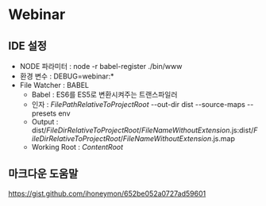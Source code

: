 # Webinar

## IDE 설정
* NODE 파라미터 : node -r babel-register ./bin/www
* 환경 변수 : DEBUG=webinar:*
* File Watcher : BABEL
    * Babel : ES6를 ES5로 변환시켜주는 트랜스파일러
    * 인자 : $FilePathRelativeToProjectRoot$ --out-dir dist --source-maps --presets env
    * Output : dist/$FileDirRelativeToProjectRoot$/$FileNameWithoutExtension$.js:dist/$FileDirRelativeToProjectRoot$/$FileNameWithoutExtension$.js.map
    * Working Root : $ContentRoot$

## 마크다운 도움말

https://gist.github.com/ihoneymon/652be052a0727ad59601
